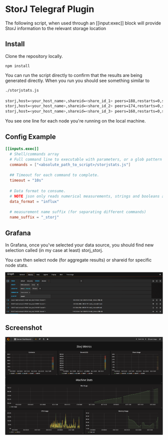 # StorJ Telegraf Plugin

The following script, when used through an [[input:exec]] block will provide StorJ information to the relevant storage location

## Install

Clone the repository locally.

	npm install

You can run the script directly to confirm that the results are being generated directly. When you run you should see something similar to

```bash
./storjstats.js

storj,host=<your_host_name>,shareid=<share_id_1> peers=188,restarts=0,shared=190084937031,contracts=82855,delta=8,used_percentage=2
storj,host=<your_host_name>,shareid=<share_id_2> peers=174,restarts=0,shared=248917529152,contracts=47173,delta=11,used_percentage=3
storj,host=<your_host_name>,shareid=<share_id_3> peers=160,restarts=0,shared=124914324005,contracts=36168,delta=3,used_percentage=1
```
You see one line for each node you're running on the local machine.


## Config Example

```toml
[[inputs.exec]]
  # Shell/commands array
  # Full command line to executable with parameters, or a glob pattern to run all matching files.
  commands = ["<absolute_path_to_script>/storjstats.js"]
  
  ## Timeout for each command to complete.
  timeout = "10s"

  # Data format to consume.
  # NOTE json only reads numerical measurements, strings and booleans are ignored.
  data_format = "influx"

  # measurement name suffix (for separating different commands)
  name_suffix = "_storj"

```
## Grafana

In Grafana, once you've selected your data source, you should find new selection called (in my case at least) storj_storj.

You can then select node (for aggregate results) or shareid for specific node stats.

![Grafana Query Screenshot](https://raw.githubusercontent.com/salgieri/StorJ-Telegraf-Plugin/master/images/grafana_query.png)


## Screenshot

![Grafana Storj Screenshot](https://raw.githubusercontent.com/salgieri/StorJ-Telegraf-Plugin/master/images/screenshot.png)
